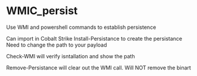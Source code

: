 # WMIC_persist
Use WMI and powershell commands to establish persistence 

Can import in Cobalt Strike
Install-Persistance to create the persistance
  Need to change the path to your payload
 
 Check-WMI will verify isntallation and show the path
 
 Remove-Persistance will clear out the WMI call.  Will NOT remove the binart
